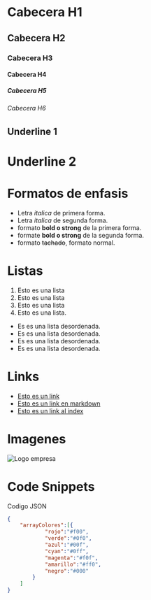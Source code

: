 # Cabecera H1
## Cabecera H2
### Cabecera H3
#### Cabecera H4
##### Cabecera H5
###### Cabecera H6

Underline 1
-------------

Underline 2
===========
# Formatos de enfasis
- Letra *italica* de primera forma.
- Letra _italica_ de segunda forma.
- formato **bold o strong** de la primera forma.
- formate __bold o strong__ de la segunda forma.
- formato ~~tachado~~, formato normal.

# Listas
1. Esto es una lista
2. Esto es una lista
3. Esto es una lista
4. Esto es una lista.

- Es es una lista desordenada.
- Es es una lista desordenada.
- Es es una lista desordenada.
- Es es una lista desordenada.

# Links
- <a href="http://google.com"> Esto es un link</a>
- [Esto es un link en markdown](http://google.com)
- [Esto es un link al index ](Prueba.html)

# Imagenes
![Logo empresa](https://cdn-icons-png.flaticon.com/512/733/733609.png)

# Code Snippets
Codigo JSON
```JSON
{
    "arrayColores":[{
            "rojo":"#f00",
            "verde":"#0f0",
            "azul":"#00f",
            "cyan":"#0ff",
            "magenta":"#f0f",
            "amarillo":"#ff0",
            "negro":"#000"
        }
    ]
}
```
